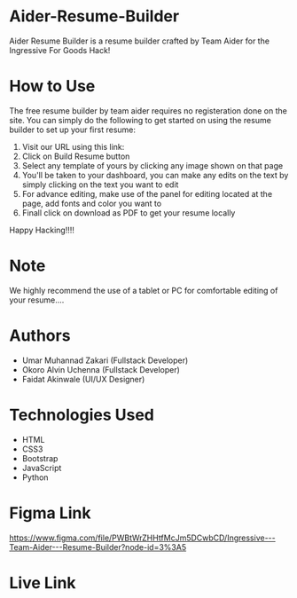 # Aider-Resume-Builder

Aider Resume Builder is a resume builder crafted by Team Aider for the Ingressive For Goods Hack!

# How to Use

The free resume builder by team aider requires no registeration done on the site. You can simply do the following to get started on using the resume builder to set up your first resume:

<ol>
<li>Visit our URL using this link: </li>
<li>Click on Build Resume button</li>
<li>Select any template of yours by clicking any image shown on that page</li>
<li>You'll be taken to your dashboard, you can make any edits on the text by simply clicking on the text you want to edit</li>
<li>For advance editing, make use of the panel for editing located at the page, add fonts and color you want to</li>
<li>Finall click on download as PDF to get your resume locally</li>
</ol>
Happy Hacking!!!!

# Note
We highly recommend the use of a tablet or PC for comfortable editing of your resume....

# Authors
<ul>
<li>Umar Muhannad Zakari (Fullstack Developer)</li>
<li>Okoro Alvin Uchenna (Fullstack Developer)</li>
<li>Faidat Akinwale (UI/UX Designer)</li>
</ul>

# Technologies Used
<ul>
<li>HTML</li>
<li>CSS3</li>
<li>Bootstrap</li>
<li>JavaScript</li>
<li>Python</li>
</ul>

# Figma Link
https://www.figma.com/file/PWBtWrZHHtfMcJm5DCwbCD/Ingressive---Team-Aider---Resume-Builder?node-id=3%3A5

# Live Link
